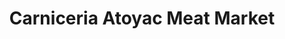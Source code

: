 ---
title: "Carniceria Atoyac Meat Market"
url: /north-highlands/carniceria-atoyac-meat-market/
shop: Metzgerei
---